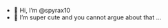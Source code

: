 - 👋 Hi, I’m @spyrax10
- 👀 I’m super cute and you cannot argue about that ...

<!---
spyrax10/spyrax10 is a ✨ special ✨ repository because its `README.md` (this file) appears on your GitHub profile.
You can click the Preview link to take a look at your changes.
--->
